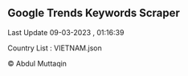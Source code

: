 

## Google Trends Keywords Scraper 
 
Last Update 09-03-2023 , 01:16:39

Country List :
VIETNAM.json



© Abdul Muttaqin 
